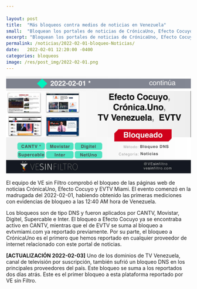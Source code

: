 ```yaml
---

layout: post
title:  "Más bloqueos contra medios de noticias en Venezuela"
small:  "Bloquean los portales de noticias de CrónicaUno, Efecto Cocuyo y EVTV en tres ISPs"
excerpt: "Bloquean los portales de noticias de CrónicaUno, Efecto Cocuyo y EVTV en Movistar, Digitel e Inter"
permalink: /noticias/2022-02-01-bloqueo-Noticias/
date:   2022-02-01 12:20:00 -0400
categories: bloqueos
image: /res/post_img/2022-02-01.png
---
```

![](/res/post_img/2022-02-01.png)

El equipo de VE sin Filtro comprobó el bloqueo de las páginas web de noticias CrónicaUno, Efecto Cocuyo y EVTV Miami. El evento comenzó en la madrugada del 2022-02-01, habiendo obtenido las primeras mediciones con evidencias de bloqueo a las 12:40 AM hora de Venezuela.

Los bloqueos son de tipo DNS y fueron aplicados por CANTV, Movistar, Digitel, Supercable e Inter. El bloqueo a Efecto Cocuyo ya se encontraba activo en CANTV, mientras que el de EVTV se suma al bloqueo a evtvmiami.com ya reportado previamente. Por su parte, el bloqueo a CrónicaUno es el primero que hemos reportado en cualquier proveedor de internet relacionado con este portal de noticias.

**[ACTUALIZACIÓN 2022-02-03]**
Uno de los dominios de TV Venezuela, canal de televisión por suscripción, también sufrió un bloqueo DNS en los principales proveedores del país. Este bloqueo se suma a los reportados dos días atrás. Este es el primer bloqueo a esta plataforma reportado por VE sin Filtro.
